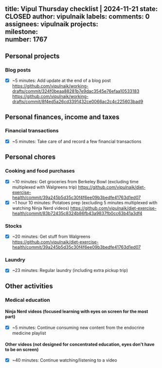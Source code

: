 title:	Vipul Thursday checklist | 2024-11-21
state:	CLOSED
author:	vipulnaik
labels:	
comments:	0
assignees:	vipulnaik
projects:	
milestone:	
number:	1767
--
## Personal projects

### Blog posts

- [x] ~5 minutes: Add update at the end of a blog post https://github.com/vipulnaik/working-drafts/commit/324f0beaa88281b7e9dac3545e76efaa10533183 https://github.com/vipulnaik/working-drafts/commit/8f4ed5a26cd3391432ce0066ac2c4c225603bad9

## Personal finances, income and taxes

### Financial transactions

- [x] ~5 minutes: Take care of and record a few financial transactions

## Personal chores

### Cooking and food purchases

- [x] ~10 minutes: Get groceries from Berkeley Bowl (excluding time multiplexed with Walgreens trip) https://github.com/vipulnaik/diet-exercise-health/commit/39a245b5d35c30f4f6ee09b3bedfe41763d1ed07
- [x] ~1 hour 10 minutes: Potatoes prep (excluding 5 minutes multiplexed with watching Ninja Nerd videos) https://github.com/vipulnaik/diet-exercise-health/commit/83b72435c8324b86fb43a9837fb0cc63b41a3df4

### Stocks

- [x] ~20 minutes: Get stuff from Walgreens https://github.com/vipulnaik/diet-exercise-health/commit/39a245b5d35c30f4f6ee09b3bedfe41763d1ed07

### Laundry

- [x] ~23 minutes: Regular laundry (including extra pickup trip)

## Other activities

### Medical education

#### Ninja Nerd videos (focused learning with eyes on screen for the most part)

- [x] ~5 minutes: Continue consuming new content from the endocrine medicine playlist

#### Other videos (not designed for concentrated education, eyes don't have to be on screen)

- [x] ~40 minutes: Continue watching/listening to a video
